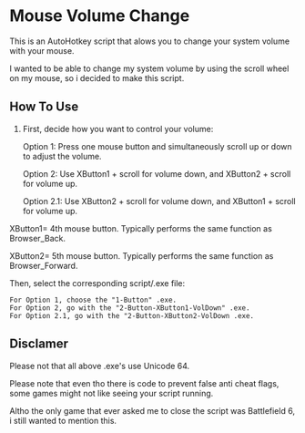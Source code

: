 # Mouse Volume Change

This is an AutoHotkey script that alows you to change your system volume with your mouse.

I wanted to be able to change my system volume by using the scroll wheel on my mouse, so i decided to make this script.


## How To Use
1. First, decide how you want to control your volume:

    Option 1: Press one mouse button and simultaneously scroll up or down to adjust the volume.
   
    Option 2: Use XButton1 + scroll for volume down, and XButton2 + scroll for volume up.
   
    Option 2.1: Use XButton2 + scroll for volume down, and XButton1 + scroll for volume up.

XButton1= 4th mouse button. Typically performs the same function as Browser_Back.

XButton2= 5th mouse button. Typically performs the same function as Browser_Forward.

   
Then, select the corresponding script/.exe file:

    For Option 1, choose the "1-Button" .exe.
    For Option 2, go with the "2-Button-XButton1-VolDown" .exe.
    For Option 2.1, go with the "2-Button-XButton2-VolDown .exe.



## Disclamer
Please not that all above .exe's use Unicode 64.

Please note that even tho there is code to prevent false anti cheat flags, some games might not like seeing your script running.

Altho the only game that ever asked me to close the script was Battlefield 6, i still wanted to mention this.
